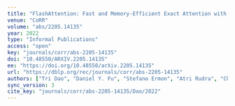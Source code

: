 ```yaml
---
title: "FlashAttention: Fast and Memory-Efficient Exact Attention with IO-Awareness."
venue: "CoRR"
volume: "abs/2205.14135"
year: 2022
type: "Informal Publications"
access: "open"
key: "journals/corr/abs-2205-14135"
doi: "10.48550/ARXIV.2205.14135"
ee: "https://doi.org/10.48550/arXiv.2205.14135"
url: "https://dblp.org/rec/journals/corr/abs-2205-14135"
authors: ["Tri Dao", "Daniel Y. Fu", "Stefano Ermon", "Atri Rudra", "Christopher R\u00e9"]
sync_version: 3
cite_key: "journals/corr/abs-2205-14135/Dao/2022"
---
```

